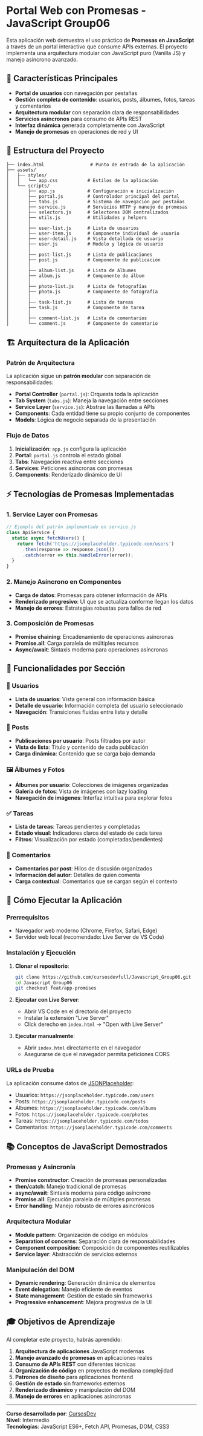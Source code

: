 # Portal Web con Promesas - JavaScript Group06

Esta aplicación web demuestra el uso práctico de **Promesas en JavaScript** a través de un portal interactivo que consume APIs externas. El proyecto implementa una arquitectura modular con JavaScript puro (Vanilla JS) y manejo asíncrono avanzado.

## 🚀 Características Principales

- **Portal de usuarios** con navegación por pestañas
- **Gestión completa de contenido**: usuarios, posts, álbumes, fotos, tareas y comentarios  
- **Arquitectura modular** con separación clara de responsabilidades
- **Servicios asíncronos** para consumo de APIs REST
- **Interfaz dinámica** generada completamente con JavaScript
- **Manejo de promesas** en operaciones de red y UI

## 📁 Estructura del Proyecto

```
├── index.html                 # Punto de entrada de la aplicación
├── assets/
│   ├── styles/
│   │   └── app.css           # Estilos de la aplicación
│   └── scripts/
│       ├── app.js            # Configuración e inicialización
│       ├── portal.js         # Controlador principal del portal
│       ├── tabs.js           # Sistema de navegación por pestañas
│       ├── service.js        # Servicios HTTP y manejo de promesas
│       ├── selectors.js      # Selectores DOM centralizados
│       ├── utils.js          # Utilidades y helpers
│       │
│       ├── user-list.js      # Lista de usuarios
│       ├── user-item.js      # Componente individual de usuario
│       ├── user-detail.js    # Vista detallada de usuario
│       ├── user.js           # Modelo y lógica de usuario
│       │
│       ├── post-list.js      # Lista de publicaciones
│       ├── post.js           # Componente de publicación
│       │
│       ├── album-list.js     # Lista de álbumes
│       ├── album.js          # Componente de álbum
│       │
│       ├── photo-list.js     # Lista de fotografías
│       ├── photo.js          # Componente de fotografía
│       │
│       ├── task-list.js      # Lista de tareas
│       ├── task.js           # Componente de tarea
│       │
│       ├── comment-list.js   # Lista de comentarios
│       └── comment.js        # Componente de comentario
```

## 🏗️ Arquitectura de la Aplicación

### Patrón de Arquitectura
La aplicación sigue un **patrón modular** con separación de responsabilidades:

- **Portal Controller** (`portal.js`): Orquesta toda la aplicación
- **Tab System** (`tabs.js`): Maneja la navegación entre secciones
- **Service Layer** (`service.js`): Abstrae las llamadas a APIs
- **Components**: Cada entidad tiene su propio conjunto de componentes
- **Models**: Lógica de negocio separada de la presentación

### Flujo de Datos
1. **Inicialización**: `app.js` configura la aplicación
2. **Portal**: `portal.js` controla el estado global
3. **Tabs**: Navegación reactiva entre secciones
4. **Services**: Peticiones asíncronas con promesas
5. **Components**: Renderizado dinámico de UI

## ⚡ Tecnologías de Promesas Implementadas

### 1. Service Layer con Promesas
```javascript
// Ejemplo del patrón implementado en service.js
class ApiService {
  static async fetchUsers() {
    return fetch('https://jsonplaceholder.typicode.com/users')
      .then(response => response.json())
      .catch(error => this.handleError(error));
  }
}
```

### 2. Manejo Asíncrono en Componentes
- **Carga de datos**: Promesas para obtener información de APIs
- **Renderizado progresivo**: UI que se actualiza conforme llegan los datos
- **Manejo de errores**: Estrategias robustas para fallos de red

### 3. Composición de Promesas
- **Promise chaining**: Encadenamiento de operaciones asíncronas
- **Promise.all**: Carga paralela de múltiples recursos
- **Async/await**: Sintaxis moderna para operaciones asíncronas

## 🎯 Funcionalidades por Sección

### 👥 Usuarios
- **Lista de usuarios**: Vista general con información básica
- **Detalle de usuario**: Información completa del usuario seleccionado
- **Navegación**: Transiciones fluidas entre lista y detalle

### 📝 Posts
- **Publicaciones por usuario**: Posts filtrados por autor
- **Vista de lista**: Título y contenido de cada publicación
- **Carga dinámica**: Contenido que se carga bajo demanda

### 🖼️ Álbumes y Fotos
- **Álbumes por usuario**: Colecciones de imágenes organizadas
- **Galería de fotos**: Vista de imágenes con lazy loading
- **Navegación de imágenes**: Interfaz intuitiva para explorar fotos

### ✅ Tareas
- **Lista de tareas**: Tareas pendientes y completadas
- **Estado visual**: Indicadores claros del estado de cada tarea
- **Filtros**: Visualización por estado (completadas/pendientes)

### 💬 Comentarios
- **Comentarios por post**: Hilos de discusión organizados
- **Información del autor**: Detalles de quien comenta
- **Carga contextual**: Comentarios que se cargan según el contexto

## 🚀 Cómo Ejecutar la Aplicación

### Prerrequisitos
- Navegador web moderno (Chrome, Firefox, Safari, Edge)
- Servidor web local (recomendado: Live Server de VS Code)

### Instalación y Ejecución
1. **Clonar el repositorio**:
   ```bash
   git clone https://github.com/cursosdevfull/Javascript_Group06.git
   cd Javascript_Group06
   git checkout feat/app-promises
   ```

2. **Ejecutar con Live Server**:
   - Abrir VS Code en el directorio del proyecto
   - Instalar la extensión "Live Server"
   - Click derecho en `index.html` → "Open with Live Server"

3. **Ejecutar manualmente**:
   - Abrir `index.html` directamente en el navegador
   - Asegurarse de que el navegador permita peticiones CORS

### URLs de Prueba
La aplicación consume datos de [JSONPlaceholder](https://jsonplaceholder.typicode.com/):
- Usuarios: `https://jsonplaceholder.typicode.com/users`
- Posts: `https://jsonplaceholder.typicode.com/posts`
- Álbumes: `https://jsonplaceholder.typicode.com/albums`
- Fotos: `https://jsonplaceholder.typicode.com/photos`
- Tareas: `https://jsonplaceholder.typicode.com/todos`
- Comentarios: `https://jsonplaceholder.typicode.com/comments`

## 📚 Conceptos de JavaScript Demostrados

### Promesas y Asincronía
- **Promise constructor**: Creación de promesas personalizadas
- **then/catch**: Manejo tradicional de promesas
- **async/await**: Sintaxis moderna para código asíncrono
- **Promise.all**: Ejecución paralela de múltiples promesas
- **Error handling**: Manejo robusto de errores asincrónicos

### Arquitectura Modular
- **Module pattern**: Organización de código en módulos
- **Separation of concerns**: Separación clara de responsabilidades  
- **Component composition**: Composición de componentes reutilizables
- **Service layer**: Abstracción de servicios externos

### Manipulación del DOM
- **Dynamic rendering**: Generación dinámica de elementos
- **Event delegation**: Manejo eficiente de eventos
- **State management**: Gestión de estado sin frameworks
- **Progressive enhancement**: Mejora progresiva de la UI

## 🎓 Objetivos de Aprendizaje

Al completar este proyecto, habrás aprendido:

1. **Arquitectura de aplicaciones** JavaScript modernas
2. **Manejo avanzado de promesas** en aplicaciones reales
3. **Consumo de APIs REST** con diferentes técnicas
4. **Organización de código** en proyectos de mediana complejidad
5. **Patrones de diseño** para aplicaciones frontend
6. **Gestión de estado** sin frameworks externos
7. **Renderizado dinámico** y manipulación del DOM
8. **Manejo de errores** en aplicaciones asíncronas

---

**Curso desarrollado por**: [CursosDev](https://cursos-dev.com)  
**Nivel**: Intermedio  
**Tecnologías**: JavaScript ES6+, Fetch API, Promesas, DOM, CSS3